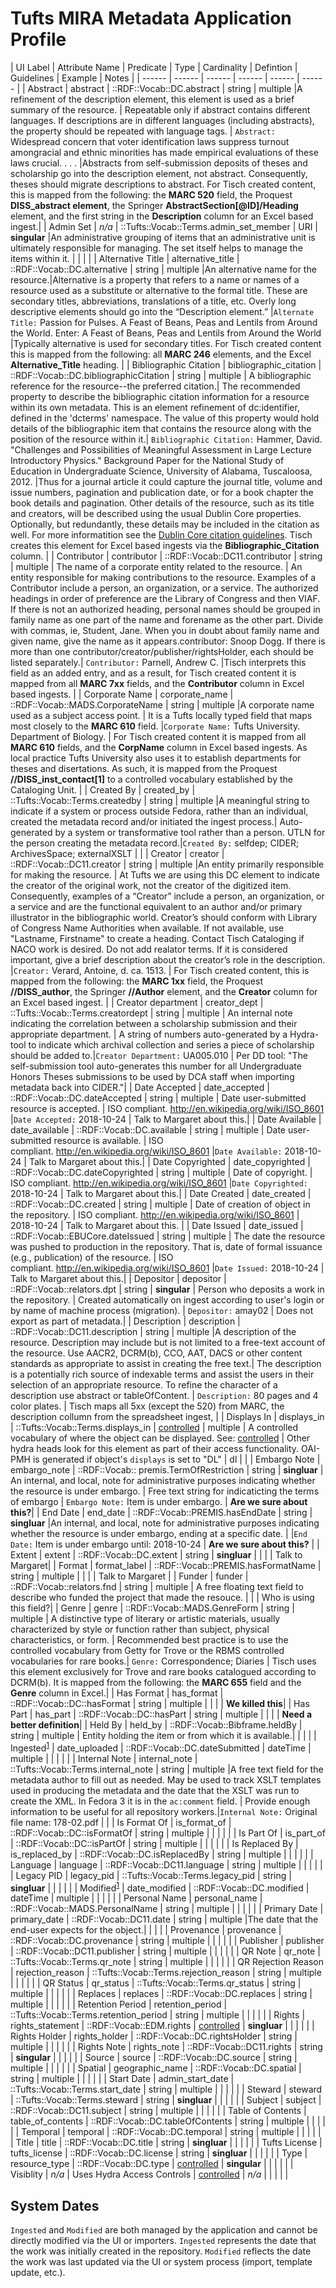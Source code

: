 # Tufts MIRA Metadata Application Profile
| UI Label | Attribute Name | Predicate | Type | Cardinality | Defintion | Guidelines | Example | Notes |
| ------ | ------ | ------ | ------ | ------ | ------ |
| Abstract | abstract | ::RDF::Vocab::DC.abstract | string | multiple |A refinement of the description element, this element is used as a brief summary of the resource. | Repeatable only if abstract contains different languages. If descriptions are in different languages (including abstracts), the property should be repeated with language tags. | `Abstract:` Widespread concern that voter identification laws suppress turnout amongracial and ethnic minorities has made empirical evaluations of these laws crucial. . . . |Abstracts from self-submission deposits of theses and scholarship go into the description element, not abstract. Consequently, theses should migrate descriptions to abstract. For Tisch created content, this is mapped from the following: the **MARC 520** field, the Proquest **DISS_abstract element**, the Springer **AbstractSection[@ID]/Heading** element, and the first string in the **Description** column for an Excel based ingest.|
| Admin Set | *n/a* | ::Tufts::Vocab::Terms.admin_set_member | URI | **singular** |An administrative grouping of items that an administrative unit is ultimately responsible for managing. The set itself helps to manage the items within it. | | | |
| Alternative Title | alternative_title | ::RDF::Vocab::DC.alternative | string | multiple |An alternative name for the resource.|Alternative is a property that refers to a name or names of a resource used as a substitute or alternative to the formal title. These are secondary titles, abbreviations, translations of a title, etc. Overly long descriptive elements should go into the “Description element.” |`Alternate Title:` Passion for Pulses. A Feast of Beans, Peas and Lentils from Around the World. Enter: A Feast of Beans, Peas and Lentils from Around the World |Typically alternative is used for secondary titles. For Tisch created content this is mapped from the following: all **MARC 246** elements, and the Excel **Alternative_Title** heading. |
| Bibliographic Citation | bibliographic_citation | ::RDF::Vocab::DC.bibliographicCitation | string | multiple | A bibliographic reference for the resource--the preferred citation.| The recommended property to describe the bibliographic citation information for a resource within its own metadata. This is an element refinement of dc:identifier, defined in the 'dcterms' namespace. The value of this property would hold details of the bibliographic item that contains the resource along with the position of the resource within it.| `Bibliographic Citation:` Hammer, David. "Challenges and Possibilities of Meaningful Assessment in Large Lecture Introductory Physics." Background Paper for the National Study of Education in Undergraduate Science, University of Alabama, Tuscaloosa, 2012. |Thus for a journal article it could capture the journal title, volume and issue numbers, pagination and publication date, or for a book chapter the book details and pagination. Other details of the resource, such as its title and creators, will be described using the usual Dublin Core properties. Optionally, but redundantly, these details may be included in the citation as well.  For more informatition see the [Dublin Core citation guidelines](http://dublincore.org/documents/dc-citation-guidelines/). Tisch creates this element for Excel based ingests via the **Bibliographic_Citation** column. |
| Contributor | contributor | ::RDF::Vocab::DC11.contributor | string | multiple | The name of a corporate entity related to the resource. | An entity responsible for making contributions to the resource. Examples of a Contributor include a person, an organization, or a service. The authorized headings in order of preference are the Library of Congress and then VIAF. If there is not an authorized heading, personal names should be grouped in family name as one part of the name and forename as the other part. Divide with commas, ie, Student, Jane. When you in doubt about family name and given name, give the name as it appears.contributor: Snoop Dogg. If there is more than one contributor/creator/publisher/rightsHolder, each should be listed separately.| `Contributor:` Parnell, Andrew C. |Tisch interprets this field as an added entry, and as a result, for Tisch created content it is mapped from all **MARC 7xx** fields, and the **Contributor** column in Excel based ingests. |
| Corporate Name | corporate_name | ::RDF::Vocab::MADS.CorporateName | string | multiple |A corporate name used as a subject access point. | It is a Tufts locally typed field that maps most closely to the **MARC 610** field. |`Corporate Name:` Tufts University. Department of Biology. | For Tisch created content it is mapped from all **MARC 610** fields, and the **CorpName** column in Excel based ingests.  As local practice Tufts University also uses it to establish departments for theses and disertations.  As such, it is mapped from the Proquest **//DISS_inst_contact[1]** to a controlled vocabulary established by the Cataloging Unit. |
| Created By | created_by | ::Tufts::Vocab::Terms.createdby | string | multiple |A meaningful string to indicate if a system or process outside Fedora, rather than an individual, created the metadata record and/or initiated the ingest process.| Auto-generated by a system or transformative tool rather than a person. UTLN for the person creating the metadata record.|`Created By:` selfdep; CIDER; ArchivesSpace; externalXSLT | |
| Creator | creator | ::RDF::Vocab::DC11.creator | string | multiple |An entity primarily responsible for making the resource. | At Tufts we are using this DC element to indicate the creator of the original work, not the creator of the digitized item. Consequently, examples of a “Creator” include a person, an organization, or a service and are the functional equivalent to an author and/or primary illustrator in the bibliographic world. Creator’s should conform with Library of Congress Name Authorities when available. If not available, use "Lastname, Firstname"  to create a heading. Contact Tisch Cataloging if NACO work is desired. Do not add realator terms. If it is considered important, give a brief description about the creator’s role in the description. |`Creator:` Verard, Antoine, d. ca. 1513. | For Tisch created content, this is mapped from the following: the **MARC 1xx** field, the Proquest **//DISS_author**, the Springer **//Author** element, and the **Creator** column for an Excel based ingest. |
| Creator department | creator_dept | ::Tufts::Vocab::Terms.creatordept | string | multiple | An internal note indicating the correlation between a scholarship submission and their appropriate department. | A string of numbers auto-generated by a Hydra-tool to indicate which archival collection and series a piece of scholarship should be added to.|`Creator Department:` UA005.010 | Per DD tool: "The self-submission tool auto-generates this number for all Undergraduate Honors Theses submissions to be used by DCA staff when importing metadata back into CIDER."|
| Date Accepted | date_accepted | ::RDF::Vocab::DC.dateAccepted | string | multiple | Date user-submitted resource is accepted. | ISO compliant. http://en.wikipedia.org/wiki/ISO_8601 |`Date Accepted:` 2018-10-24 | Talk to Margaret about this.|
| Date Available | date_available | ::RDF::Vocab::DC.available | string | multiple | Date user-submitted resource is available. | ISO compliant. http://en.wikipedia.org/wiki/ISO_8601 |`Date Available:` 2018-10-24 | Talk to Margaret about this.|
| Date Copyrighted | date_copyrighted | ::RDF::Vocab::DC.dateCopyrighted | string | multiple | Date of copyright. | ISO compliant. http://en.wikipedia.org/wiki/ISO_8601 |`Date Copyrighted:` 2018-10-24 | Talk to Margaret about this.|
| Date Created | date_created | ::RDF::Vocab::DC.created | string | multiple | Date of creation of object in the repository. | ISO compliant. http://en.wikipedia.org/wiki/ISO_8601 | 2018-10-24 | Talk to Margaret about this. |
| Date Issued | date_issued | ::RDF::Vocab::EBUCore.dateIssued | string | multiple | The date the resource was pushed to production in the repository.  That is, date of formal issuance (e.g., publication) of the resource. | ISO compliant. http://en.wikipedia.org/wiki/ISO_8601 |`Date Issued:` 2018-10-24 | Talk to Margaret about this.|
| Depositor | depositor | ::RDF::Vocab::relators.dpt | string | **singular** | Person who deposits a work in the repository. | Created automatically on ingest according to user's login or by name of machine process (migration). | `Depositor:` amay02 | Does not export as part of metadata.|
| Description | description | ::RDF::Vocab::DC11.description | string | multiple |A description of the resource. Description may include but is not limited to a free-text account of the resource. Use AACR2, DCRM(b), CCO, AAT, DACS or other content standards as appropriate to assist in creating the free text.| The description is a potentially rich source of indexable terms and assist the users in their selection of an appropriate resource. To refine the character of a description use abstract or tableOfContent. | `Description:` 80 pages and 4 color plates. | Tisch maps all 5xx (except the 520) from MARC, the description collumn from the spreadsheet ingest, |
| Displays In | displays_in | ::Tufts::Vocab::Terms.displays_in | [controlled](displays.yml) | multiple | A controlled vocabulary of where the object can be displayed. See: [controlled](displays.yml) | Other hydra heads look for this element as part of their access functionality.  OAI-PMH is generated if object's `displays` is set to "DL" | dl | |
| Embargo Note | embargo_note | ::RDF::Vocab:: premis.TermOfRestriction | string | **singluar** | An internal, and local, note for administrative purposes indicating whether the resource is under embargo. | Free text string for indicaticting the terms of embargo | `Embargo Note:` Item is under embargo. | **Are we sure about this?**| 
| End Date | end_date | ::RDF::Vocab::PREMIS.hasEndDate | string | **singluar** |An internal, and local, note for administrative purposes indicating whether the resource is under embargo, ending at a specific date.  | |`End Date:` Item is under embargo until: 2018-10-24 | **Are we sure about this?** | 
| Extent | extent | ::RDF::Vocab::DC.extent | string | **singluar** | | | | Talk to Margaret| 
| Format | format_label | ::RDF::Vocab::PREMIS.hasFormatName | string | multiple | | | | Talk to Margaret |
| Funder | funder | ::RDF::Vocab::relators.fnd | string | multiple | A free floating text field to describe who funded the project that made the resouce. | | | Who is using this field?|
| Genre | genre | ::RDF::Vocab::MADS.GenreForm | string | multiple | A distinctive type of literary or artistic materials, usually characterized by style or function rather than subject, physical characteristics, or form. | Recommended best practice is to use the controlled vocabulary from Getty for Trove or the RBMS controlled vocabularies for rare books.| `Genre:` Correspondence; Diaries | Tisch uses this element exclusively for Trove and rare books catalogued according to DCRM(b). It is mapped from the following: the **MARC 655** field and the **Genre** column in Excel.|
| Has Format | has_format | ::RDF::Vocab::DC::hasFormat | string | multiple | | | | **We killed this**|
| Has Part | has_part | ::RDF::Vocab::DC::hasPart | string | multiple | | | | **Need a better definition**|
| Held By | held_by | ::RDF::Vocab::Bibframe.heldBy | string | multiple | Entity holding the item or from which it is available.| | | |
| Ingested<sup>[1](#system-dates)</sup> | date_uploaded | ::RDF::Vocab::DC.dateSubmitted | dateTime | multiple | | | | |
| Internal Note | internal_note | ::Tufts::Vocab::Terms.internal_note | string | multiple |A free text field for the metadata author to fill out as needed. May be used to track XSLT templates used in producing the metadata and the date that the XSLT was run to create the XML. In Fedora 3 it is in the  `ac:comment` field. | Provide enough information to be useful for all repository workers.|`Internal Note:` Original file name: 178-02.pdf  | |
| Is Format Of | is_format_of | ::RDF::Vocab::DC::isFormatOf | string | multiple | | | | |
| Is Part Of | is_part_of | ::RDF::Vocab::DC::isPartOf | string | multiple | | | | |
| Is Replaced By | is_replaced_by | ::RDF::Vocab::DC.isReplacedBy | string | multiple | | | | |
| Language | language | ::RDF::Vocab::DC11.language | string | multiple | | | | |
| Legacy PID | legacy_pid | ::Tufts::Vocab::Terms.legacy_pid | string | **singluar** | | | | |
| Modified<sup>[1](#system-dates)</sup> | date_modified | ::RDF::Vocab::DC.modified | dateTime | multiple | | | | |
| Personal Name | personal_name | ::RDF::Vocab::MADS.PersonalName | string | multiple | | | | |
| Primary Date | primary_date | ::RDF::Vocab::DC11.date | string | multiple |The date that the end-user expects for the object.| | | | 
| Provenance | provenance | ::RDF::Vocab::DC.provenance | string | multiple | | | | |
| Publisher | publisher | ::RDF::Vocab::DC11.publisher | string | multiple | | | | |
| QR Note | qr_note | ::Tufts::Vocab::Terms.qr_note | string | multiple | | | | |
| QR Rejection Reason | rejection_reason | ::Tufts::Vocab::Terms.rejection_reason | string | multiple | | | | |
| QR Status | qr_status | ::Tufts::Vocab::Terms.qr_status | string | multiple | | | | |
| Replaces | replaces | ::RDF::Vocab::DC.replaces | string | multiple | | | | |
| Retention Period | retention_period | ::Tufts::Vocab::Terms.retention_period | string | multiple | | | | |
| Rights | rights_statement | ::RDF::Vocab::EDM.rights | [controlled](../config/authorities/rights_statements.yml) | **singluar** | | | | |
| Rights Holder | rights_holder | ::RDF::Vocab::DC.rightsHolder | string | multiple | | | | |
| Rights Note | rights_note | ::RDF::Vocab::DC11.rights | string | **singular** | | | | |
| Source | source | ::RDF::Vocab::DC.source | string | multiple | | | | |
| Spatial | geographic_name | ::RDF::Vocab::DC.spatial | string | multiple | | | | |
| Start Date | admin_start_date | ::Tufts::Vocab::Terms.start_date | string | multiple | | | | |
| Steward | steward | ::Tufts::Vocab::Terms.steward | string | **singluar** | | | | |
| Subject | subject | ::RDF::Vocab::DC11.subject | string | multiple | | | | |
| Table of Contents | table_of_contents | ::RDF::Vocab::DC.tableOfContents | string | multiple | | | | |
| Temporal | temporal | ::RDF::Vocab::DC.temporal | string | multiple | | | | |
| Title | title | ::RDF::Vocab::DC.title | string | **singluar** | | | | |
| Tufts License | tufts_license | ::RDF::Vocab::DC.license | string | **singluar** | | | | |
| Type | resource_type | ::RDF::Vocab::DC.type | [controlled](../config/authorities/resource_types.yml) | **singular** | | | | |
| Visiblity | *n/a* | Uses Hydra Access Controls | [controlled](https://github.com/curationexperts/epigaea/wiki/MIRA-XML-Import-Export-Format#valid-values-for-metadata-fields) | *n/a*  | | | | |

## System Dates
`Ingested` and `Modified` are both managed by the application and cannot be directly modified via the UI 
or importers.  `Ingested` represents the date that the work was initially created in the repository. 
`Modified` reflects the date the work was last updated via the UI or system process (import, template update, etc.).